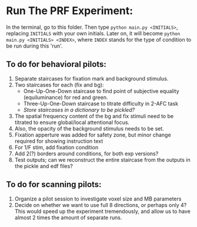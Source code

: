 # Run The PRF Experiment:
In the terminal, go to this folder. Then type ```python main.py <INITIALS>```, replacing `INITIALS` with your own initials. Later on, it will become ```python main.py <INITIALS> <INDEX>```, where `INDEX` stands for the type of condition to be run during this 'run'.

## To do for behavioral pilots:

1. Separate staircases for fixation mark and background stimulus.
2. Two staircases for each (fix and bg): 
    * One-Up-One-Down staircase to find point of subjective equality (equiluminance) for red and green.
    * Three-Up-One-Down staircase to titrate difficulty in 2-AFC task
    * *Store staircases in a dictionary to be pickled?*
3. The spatial frequency content of the bg and fix stimuli need to be titrated to ensure global/local attentional focus. 
4. Also, the opacity of the background stimulus needs to be set.
5. Fixation apperture was added for safety zone, but minor change required for showing instruction text 
6. For 1/F stim, add fixation condition
7. Add 2(?) borders around conditions, for both exp versions?
8. Test outputs; can we reconstruct the entire staircase from the outputs in the pickle and edf files?


## To do for scanning pilots:

1. Organize a pilot session to investigate voxel size and MB parameters
2. Decide on whether we want to use full 8 directions, or perhaps only 4? This would speed up the experiment tremendously, and allow us to have almost 2 times the amount of separate runs.

